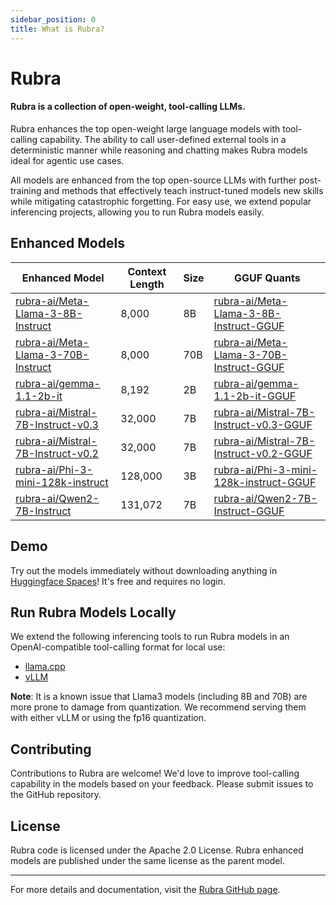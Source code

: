 ```yaml
---
sidebar_position: 0
title: What is Rubra?
---
```


# Rubra

#### Rubra is a collection of open-weight, tool-calling LLMs.

Rubra enhances the top open-weight large language models with tool-calling capability. The ability to call user-defined external tools in a deterministic manner while reasoning and chatting makes Rubra models ideal for agentic use cases.

All models are enhanced from the top open-source LLMs with further post-training and methods that effectively teach instruct-tuned models new skills while mitigating catastrophic forgetting. For easy use, we extend popular inferencing projects, allowing you to run Rubra models easily.

## Enhanced Models

| Enhanced Model                                                        | Context Length | Size  | GGUF Quants |
|-----------------------------------------------------------------------|----------------|-------|-------------|
| [rubra-ai/Meta-Llama-3-8B-Instruct](https://huggingface.co/rubra-ai/Meta-Llama-3-8B-Instruct)             | 8,000          | 8B    | [rubra-ai/Meta-Llama-3-8B-Instruct-GGUF](https://huggingface.co/rubra-ai/Meta-Llama-3-8B-Instruct-GGUF)     |
| [rubra-ai/Meta-Llama-3-70B-Instruct](https://huggingface.co/rubra-ai/Meta-Llama-3-70B-Instruct)           | 8,000          | 70B   | [rubra-ai/Meta-Llama-3-70B-Instruct-GGUF](https://huggingface.co/rubra-ai/Meta-Llama-3-70B-Instruct-GGUF)   |
| [rubra-ai/gemma-1.1-2b-it](https://huggingface.co/rubra-ai/gemma-1.1-2b-it)                               | 8,192          | 2B    | [rubra-ai/gemma-1.1-2b-it-GGUF](https://huggingface.co/rubra-ai/gemma-1.1-2b-it-GGUF)                         |
| [rubra-ai/Mistral-7B-Instruct-v0.3](https://huggingface.co/rubra-ai/Mistral-7B-Instruct-v0.3)             | 32,000         | 7B    | [rubra-ai/Mistral-7B-Instruct-v0.3-GGUF](https://huggingface.co/rubra-ai/Mistral-7B-Instruct-v0.3-GGUF)       |
| [rubra-ai/Mistral-7B-Instruct-v0.2](https://huggingface.co/rubra-ai/Mistral-7B-Instruct-v0.2)             | 32,000         | 7B    | [rubra-ai/Mistral-7B-Instruct-v0.2-GGUF](https://huggingface.co/rubra-ai/Mistral-7B-Instruct-v0.2-GGUF)       |
| [rubra-ai/Phi-3-mini-128k-instruct](https://huggingface.co/rubra-ai/Phi-3-mini-128k-instruct)             | 128,000        | 3B    | [rubra-ai/Phi-3-mini-128k-instruct-GGUF](https://huggingface.co/rubra-ai/Phi-3-mini-128k-instruct-GGUF)       |
| [rubra-ai/Qwen2-7B-Instruct](https://huggingface.co/rubra-ai/Qwen2-7B-Instruct)                           | 131,072        | 7B    | [rubra-ai/Qwen2-7B-Instruct-GGUF](https://huggingface.co/rubra-ai/Qwen2-7B-Instruct-GGUF)                     |

## Demo

Try out the models immediately without downloading anything in [Huggingface Spaces](https://huggingface.co/spaces/sanjay920/rubra-v0.1-function-calling)! It's free and requires no login.

<!-- <iframe 
  src="https://gokaygokay-florence-2.hf.space"
  frameborder="0"
  style={{ width: '120%', height: '1200px' }}
  allowfullscreen
></iframe> -->

## Run Rubra Models Locally

We extend the following inferencing tools to run Rubra models in an OpenAI-compatible tool-calling format for local use:

- [llama.cpp](https://github.com/rubra-ai/tools.cpp)
- [vLLM](https://github.com/rubra-ai/vllm)

**Note**: It is a known issue that Llama3 models (including 8B and 70B) are more prone to damage from quantization. We recommend serving them with either vLLM or using the fp16 quantization.

## Contributing

Contributions to Rubra are welcome! We'd love to improve tool-calling capability in the models based on your feedback. Please submit issues to the GitHub repository.

## License

Rubra code is licensed under the Apache 2.0 License. Rubra enhanced models are published under the same license as the parent model.

---

For more details and documentation, visit the [Rubra GitHub page](https://github.com/rubra-ai/rubra).
